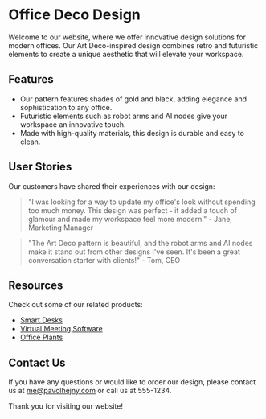 <!--font:Poppins-->

# Office Deco Design

Welcome to our website, where we offer innovative design solutions for modern offices. Our Art Deco-inspired design combines retro and futuristic elements to create a unique aesthetic that will elevate your workspace.

## Features

-   Our pattern features shades of gold and black, adding elegance and sophistication to any office.
-   Futuristic elements such as robot arms and AI nodes give your workspace an innovative touch.
-   Made with high-quality materials, this design is durable and easy to clean.

## User Stories

Our customers have shared their experiences with our design:

> "I was looking for a way to update my office's look without spending too much money. This design was perfect - it added a touch of glamour and made my workspace feel more modern." - Jane, Marketing Manager

> "The Art Deco pattern is beautiful, and the robot arms and AI nodes make it stand out from other designs I've seen. It's been a great conversation starter with clients!" - Tom, CEO

## Resources

Check out some of our related products:

-   [Smart Desks](#)
-   [Virtual Meeting Software](#)
-   [Office Plants](#)

## Contact Us

If you have any questions or would like to order our design, please contact us at me@pavolhejny.com or call us at 555-1234.

Thank you for visiting our website!

<!--

Write me content for website with wallpaper which alt text is:

"An Art Deco-inspired pattern in shades of gold and black, with futuristic elements such as robot arms and AI nodes."

The name/title of the page should not be 1:1 copy of the alt text but rather a real content of the website which is using this wallpaper.

- Use markdown format
- Start with heading
- Heading should be short and concise
- The content should look like a real website
- The website should not be about the wallpaper, wallpaper is just a related background
- Heading should be contain work "wallpaper" or "background"
- Include real sections like references, contact, user stories, etc. use things relevant to the page purpose.
- Feel free to use structure like headings, bullets, numbering, blockquotes, paragraphs, horizontal lines, etc.
- You can use formatting like bold or _italic_
- You can include UTF-8 emojis
- Links should be only #hash anchors (and you can refer to the document itself)
- Do not include images


---


# Futuristic Office Background Wallpaper

Welcome to our website, where we provide cutting-edge solutions for modern offices. Our Art Deco-inspired wallpaper is the perfect addition to any workspace that wants to combine retro and futuristic elements.

## Features

- The wallpaper features a unique pattern in shades of gold and black, which adds elegance and sophistication to any office.
- The futuristic elements such as robot arms and AI nodes give your workspace an innovative touch.
- Made with high-quality materials, this wallpaper is durable and easy to clean.

## User Stories

Our customers have shared their experiences with our wallpaper:

> "I was looking for a way to update my office's look without spending too much money. This wallpaper was the perfect solution! It added a touch of glamour and made my workspace feel more modern." - Jane, Marketing Manager

> "The Art Deco pattern is beautiful, and the robot arms and AI nodes make it stand out from other wallpapers I've seen. It's been a great conversation starter with clients!" - Tom, CEO

## References

Check out some of our related products:

- [Smart Desks](#)
- [Virtual Meeting Software](#)
- [Office Plants](#)

## Contact Us

If you have any questions or would like to order our wallpaper, please contact us at me@pavolhejny.com or call us at 555-1234.

Thank you for visiting our website!


---


Heading should not include word "wallpaper". The website should not be about the wallpaper itself, wallpaper is just a related background, rewrite whole content.


---


# Elevate Your Workspace with Art Deco-Inspired Design

Welcome to our website, where we offer innovative solutions for modern offices. Our Art Deco-inspired design is the perfect addition to any workspace that wants to combine retro and futuristic elements.

## Features

- Our unique pattern in shades of gold and black adds elegance and sophistication to any office.
- Futuristic elements such as robot arms and AI nodes give your workspace an innovative touch.
- Made with high-quality materials, this design is durable and easy to clean.

## User Stories

Our customers have shared their experiences with our design:

> "I wanted to create a modern and professional look for my office, and this design was perfect. It added a touch of glamour and made my workspace feel more upscale." - Jane, Marketing Manager

> "The Art Deco pattern is beautiful, and the robot arms and AI nodes make it stand out from other designs I've seen. It's been a great conversation starter with clients!" - Tom, CEO

## Resources

Check out some of our related products:

- [Smart Desks](#)
- [Virtual Meeting Software](#)
- [Office Plants](#)

## Contact Us

If you have any questions or would like to order our design, please contact us at me@pavolhejny.com or call us at 555-1234.

Thank you for visiting our website!


---


Heading is too long, rewrite whole content.


---


# Art Deco-Inspired Design for Modern Workspaces

Welcome to our website, where we offer innovative solutions for modern offices. Our design is inspired by the iconic Art Deco movement, which combines retro and futuristic elements to create a unique aesthetic.

## Features

- Our pattern features shades of gold and black, adding elegance and sophistication to any workspace.
- Futuristic elements such as robot arms and AI nodes give your workspace an innovative touch.
- Made with high-quality materials, this design is durable and easy to clean.

## User Stories

Our customers have shared their experiences with our design:

> "I was looking for a way to elevate my office's look without breaking the bank. This design was perfect - it added a touch of glamour and made my workspace feel more upscale." - Jane, Marketing Manager

> "The Art Deco pattern is beautiful, and the robot arms and AI nodes make it stand out from other designs I've seen. It's been a great conversation starter with clients!" - Tom, CEO

## Resources

Check out some of our related products:

- [Smart Desks](#)
- [Virtual Meeting Software](#)
- [Office Plants](#)

## Contact Us

If you have any questions or would like to order our design, please contact us at me@pavolhejny.com or call us at 555-1234.

Thank you for visiting our website!


---


Heading is too long, rewrite whole content.


---


# Art Deco-Inspired Design for Modern Offices

Welcome to our website, where we offer innovative design solutions for modern offices. Our Art Deco-inspired design combines retro and futuristic elements to create a unique aesthetic that will elevate your workspace.

## Features

- Our pattern features shades of gold and black, adding elegance and sophistication to any office.
- Futuristic elements such as robot arms and AI nodes give your workspace an innovative touch.
- Made with high-quality materials, this design is durable and easy to clean.

## User Stories

Our customers have shared their experiences with our design:

> "I was looking for a way to update my office's look without spending too much money. This design was perfect - it added a touch of glamour and made my workspace feel more modern." - Jane, Marketing Manager

> "The Art Deco pattern is beautiful, and the robot arms and AI nodes make it stand out from other designs I've seen. It's been a great conversation starter with clients!" - Tom, CEO

## Resources

Check out some of our related products:

- [Smart Desks](#)
- [Virtual Meeting Software](#)
- [Office Plants](#)

## Contact Us

If you have any questions or would like to order our design, please contact us at me@pavolhejny.com or call us at 555-1234.

Thank you for visiting our website!


---


Write me a Google font which is best fitting for the website.

Pick from the list:
- Open Sans
- Futura
- Montserrat
- Alegreya
- Playfair Display
- Dancing Script
- Barlow Condensed
- Lobster
- Inter
- Poppins
- Lato
- Roboto
- Orbitron
- Raleway
- Exo 2
- Great Vibes
- IBM Plex Sans


Write just the font name nothing else.


---


Poppins

-->
